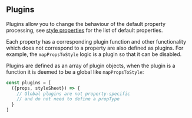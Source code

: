 ## Plugins

Plugins allow you to change the behaviour of the default property processing, see [style properties](#style-properties) for the list of default properties.

Each property has a corresponding plugin function and other functionality which does not correspond to a property are also defined as plugins. For example, the `mapPropsToStyle` logic is a plugin so that it can be disabled.

Plugins are defined as an array of plugin objects, when the plugin is a function it is deemed to be a global like `mapPropsToStyle`:

```javascript
const plugins = [
  ({props, styleSheet}) => {
    // Global plugins are not property-specific
    // and do not need to define a propType
  }
]
```

